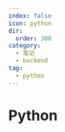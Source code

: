 ```yaml
---
index: false
icon: python
dir:
  order: 300
category:
  - 笔记
  - backend
tag:
  - python
---
```


# Python

<AutoCatalog />

